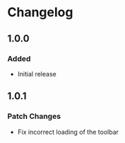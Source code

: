 # Changelog

## 1.0.0

### Added

- Initial release

## 1.0.1

### Patch Changes

- Fix incorrect loading of the toolbar
